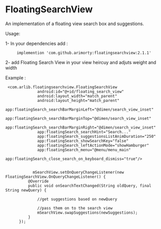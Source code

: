 # FloatingSearchView
An implementation of a floating view search box and suggestions. 

Usage: 

1- In your dependencies add : 

         implemention 'com.github.arimorty:floatingsearchview:2.1.1'
         
2- add Floating Search View in your view heircuy and adjuts weight and width 

Example : 

     <com.arlib.floatingsearchview.FloatingSearchView
                  android:id="@+id/floating_search_view"
                  android:layout_width="match_parent"
                  android:layout_height="match_parent"
                  app:floatingSearch_searchBarMarginLeft="@dimen/search_view_inset"
                  app:floatingSearch_searchBarMarginTop="@dimen/search_view_inset"
                  app:floatingSearch_searchBarMarginRight="@dimen/search_view_inset"
                  app:floatingSearch_searchHint="Search..."
                  app:floatingSearch_suggestionsListAnimDuration="250"
                  app:floatingSearch_showSearchKey="false"
                  app:floatingSearch_leftActionMode="showHamburger"
                  app:floatingSearch_menu="@menu/menu_main"
                  app:floatingSearch_close_search_on_keyboard_dismiss="true"/>


                mSearchView.setOnQueryChangeListener(new FloatingSearchView.OnQueryChangeListener() {
              @Override
              public void onSearchTextChanged(String oldQuery, final String newQuery) {

                  //get suggestions based on newQuery

                  //pass them on to the search view
                  mSearchView.swapSuggestions(newSuggestions);
              }
          });

